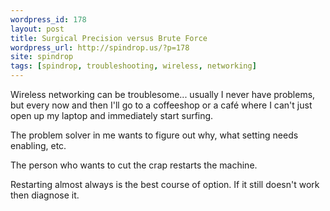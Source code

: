 ```yaml
---
wordpress_id: 178
layout: post
title: Surgical Precision versus Brute Force
wordpress_url: http://spindrop.us/?p=178
site: spindrop
tags: [spindrop, troubleshooting, wireless, networking]
---
```

Wireless networking can be troublesome... usually I never have problems, but every now and then I'll go to a coffeeshop or a café where I can't just open up my laptop and immediately start surfing.

The problem solver in me wants to figure out why, what setting needs enabling, etc.

The person who wants to cut the crap restarts the machine.

Restarting almost always is the best course of option.  If it still doesn't work then diagnose it.
